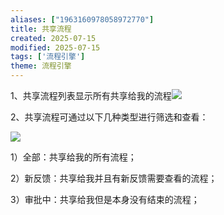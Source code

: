 ```yaml
---
aliases: ["1963160978058972770"]
title: 共享流程
created: 2025-07-15
modified: 2025-07-15
tags: ['流程引擎']
theme: 流程引擎
---
```


1、共享流程列表显示所有共享给我的流程![](https://myhelpdoc.oss-cn-heyuan.aliyuncs.com/mdimages/95941c8d47ab11cf70e091e24530c93f.jpg)

2、共享流程可通过以下几种类型进行筛选和查看：

![](https://myhelpdoc.oss-cn-heyuan.aliyuncs.com/mdimages/f65fe1f9fba9962f9caf94bd6f8ca30d.jpg)

1）全部：共享给我的所有流程；

2）新反馈：共享给我并且有新反馈需要查看的流程；

3）审批中：共享给我但是本身没有结束的流程；

